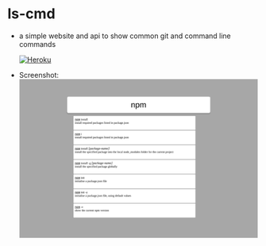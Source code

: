 # ls-cmd

-   a simple website and api to show common git and command line commands

    [![Heroku](https://heroku-badge.herokuapp.com/?app=ls-cmd)](https://ls-cmd.herokuapp.com)

-   Screenshot:
    ![Screenshot:](ls-cmd.png)
